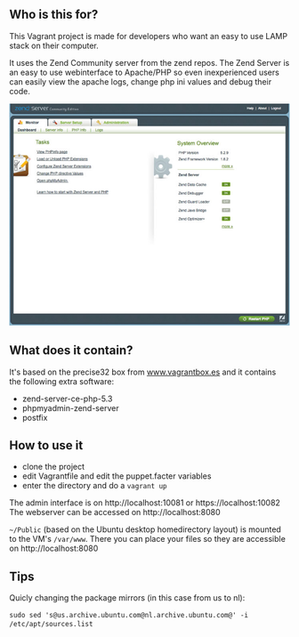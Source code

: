 ## Who is this for? ##
This Vagrant project is made for developers who want an easy to use LAMP stack on their computer.

It uses the Zend Community server from the zend repos. The Zend Server is an easy to use webinterface to Apache/PHP so even inexperienced users can easily view the apache logs, change php ini values and debug their code.

![Zend Server admin screenshot](https://github.com/LeonB/vagrant-zend-server/raw/master/zend-server-admin.jpg)

## What does it contain? ##
It's based on the precise32 box from www.vagrantbox.es and it contains the following extra software:

* zend-server-ce-php-5.3
* phpmyadmin-zend-server
* postfix

## How to use it ##
* clone the project
* edit Vagrantfile and edit the puppet.facter variables
* enter the directory and do a `vagrant up`

The admin interface is on http://localhost:10081 or https://localhost:10082<br />
The webserver can be accessed on http://localhost:8080

`~/Public` (based on the Ubuntu desktop homedirectory layout) is mounted to the VM's `/var/www`.
There you can place your files so they are accessible on http://localhost:8080

## Tips ##

Quicly changing the package mirrors (in this case from us to nl):

```
sudo sed 's@us.archive.ubuntu.com@nl.archive.ubuntu.com@' -i /etc/apt/sources.list
```
